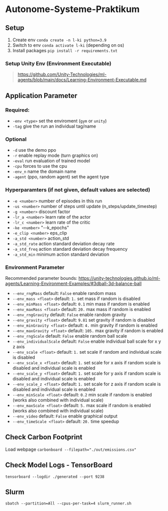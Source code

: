 # Autonome-Systeme-Praktikum

## Setup
1. Create env `conda create -n l-ki python=3.9`
2. Switch to env `conda activate l-ki` (depending on os)
3. Install packages `pip install -r requirements.txt`

### Setup Unity Env (Environment Executable)
> https://github.com/Unity-Technologies/ml-agents/blob/main/docs/Learning-Environment-Executable.md

## Application Parameter
### Required:
- `-env <type>` set the enviroment (`gym` or `unity`)
- `-tag` give the run an individual tag/name 

### Optional
- `-d` use the demo ppo
- `-r` enable replay mode (turn graphics on)
- `-eval` run evaluation of trained model
- `-cpu` forces to use the cpu 
- `-env_n` name the domain name 
- `-agent` (ppo, random agent) set the agent type 

### Hyperparamters (if not given, default values are selected)
- `-e <number>` number of episodes in this run 
- `-us <number>` number of steps until update (n_steps/update_timestep)
- `-g <number>` discount factor
- `-lr_a <number>` learn rate of the actor
- `-lr_c <number>` learn rate of the critic
- `-ke <number>` "--k_epochs"
- `-e_clip <number>` eps_clip
- `-a_std <number>` action_std
- `-a_std_rate` action standard deviation decay rate 
- `-a_std_freq` action standard deviation decay frequency
- `-a_std_min` minimum action standard deviation

### Environment Parameter
Recommended parameter bounds: https://unity-technologies.github.io/ml-agents/Learning-Environment-Examples/#3dball-3d-balance-ball

- `--env_rngMass` default: `False` enable random mass
- `--env_mass <float>` default: `1.` set mass if random is disabled
- `--env_minMass <float>` default: `0.1` min mass if random is enabled
- `--env_maxMass <float>` default: `20.` max mass if random is enabled
- `--env_rngGravity` default: `False` enable random gravity
- `--env_gravity <float>` default: `9.81` set gravity if random is disabled
- `--env_minGravity <float>` default: `4.` min gravity if random is enabled
- `--env_maxGravity <float>` default: `105.` max gravity if random is enabled
- `--env_rngScale` default: `False` enable random ball scale
- `--env_individualScale` default: `False` enable individual ball scale for x y z axis
- `--env_scale <float>` default: `1.` set scale if random and individual scale is disabled
- `--env_scale_x <float>` default: `1.` set scale for x axis if random scale is disabled and individual scale is enabled
- `--env_scale_y <float>` default: `1.` set scale for y axis if random scale is disabled and individual scale is enabled
- `--env_scale_z <float>` default: `1.` set scale for z axis if random scale is disabled and individual scale is enabled
- `--env_minScale <float>` default: `0.2` min scale if random is enabled (works also combined with individual scale)
- `--env_maxScale <float>` default: `5.` max scale if random is enabled (works also combined with individual scale)
- `--env_video` default: `False` enable graphical output
- `--env_timeScale <float>` default: `20.` time speedup


## Check Carbon Footprint
Load webpage `carbonboard --filepath="./out/emissions.csv"`

## Check Model Logs - TensorBoard
```
tensorboard --logdir ./generated --port 9238
```

## Slurm
```
sbatch --partition=All --cpus-per-task=4 slurm_runner.sh
```

